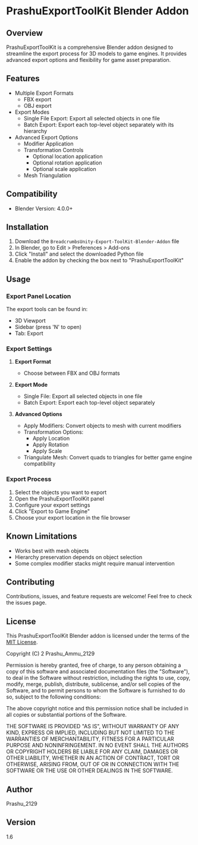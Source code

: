# PrashuExportToolKit Blender Addon


## Overview

PrashuExportToolKit is a comprehensive Blender addon designed to streamline the export process for 3D models to game engines. It provides advanced export options and flexibility for game asset preparation.

## Features

- Multiple Export Formats
  - FBX export
  - OBJ export
- Export Modes
  - Single File Export: Export all selected objects in one file
  - Batch Export: Export each top-level object separately with its hierarchy
- Advanced Export Options
  - Modifier Application
  - Transformation Controls
    - Optional location application
    - Optional rotation application
    - Optional scale application
  - Mesh Triangulation

## Compatibility

- Blender Version: 4.0.0+

## Installation

1. Download the `BreadcrumbsUnity-Export-ToolKit-Blender-Addon` file
2. In Blender, go to Edit > Preferences > Add-ons
3. Click "Install" and select the downloaded Python file
4. Enable the addon by checking the box next to "PrashuExportToolKit"

## Usage

### Export Panel Location
The export tools can be found in:
- 3D Viewport
- Sidebar (press 'N' to open)
- Tab: Export

### Export Settings

1. **Export Format**
   - Choose between FBX and OBJ formats
   
2. **Export Mode**
   - Single File: Export all selected objects in one file
   - Batch Export: Export each top-level object separately

3. **Advanced Options**
   - Apply Modifiers: Convert objects to mesh with current modifiers
   - Transformation Options:
     - Apply Location
     - Apply Rotation
     - Apply Scale
   - Triangulate Mesh: Convert quads to triangles for better game engine compatibility

### Export Process

1. Select the objects you want to export
2. Open the PrashuExportToolKit panel
3. Configure your export settings
4. Click "Export to Game Engine"
5. Choose your export location in the file browser

## Known Limitations

- Works best with mesh objects
- Hierarchy preservation depends on object selection
- Some complex modifier stacks might require manual intervention

## Contributing

Contributions, issues, and feature requests are welcome! Feel free to check the issues page.

## License

This PrashuExportToolKit Blender addon is licensed under the terms of the [MIT License](https://opensource.org/licenses/MIT).

Copyright (C) 2  Prashu_Ammu_2129

Permission is hereby granted, free of charge, to any person obtaining a copy of this software and associated documentation files (the "Software"), to deal in the Software without restriction, including the rights to use, copy, modify, merge, publish, distribute, sublicense, and/or sell copies of the Software, and to permit persons to whom the Software is furnished to do so, subject to the following conditions:

The above copyright notice and this permission notice shall be included in all copies or substantial portions of the Software.

THE SOFTWARE IS PROVIDED "AS IS", WITHOUT WARRANTY OF ANY KIND, EXPRESS OR IMPLIED, INCLUDING BUT NOT LIMITED TO THE WARRANTIES OF MERCHANTABILITY, FITNESS FOR A PARTICULAR PURPOSE AND NONINFRINGEMENT. IN NO EVENT SHALL THE AUTHORS OR COPYRIGHT HOLDERS BE LIABLE FOR ANY CLAIM, DAMAGES OR OTHER LIABILITY, WHETHER IN AN ACTION OF CONTRACT, TORT OR OTHERWISE, ARISING FROM, OUT OF OR IN CONNECTION WITH THE SOFTWARE OR THE USE OR OTHER DEALINGS IN THE SOFTWARE.


## Author

Prashu_2129

## Version

1.6
